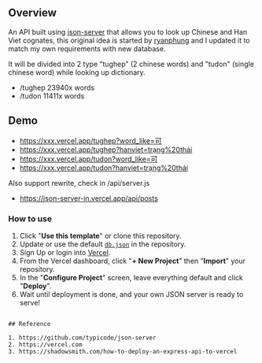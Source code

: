 ## Overview

An API built using [json-server](https://github.com/typicode/json-server) that allows you to look up Chinese and Han Viet cognates, this original idea is started by [ryanphung](https://github.com/ryanphung) and I updated it to match my own requirements with new database.

It will be divided into 2 type "tughep" (2 chinese words) and "tudon" (single chinese word) while looking up dictionary.
* /tughep 23940x words
* /tudon 11411x words

## Demo

* https://xxx.vercel.app/tughep?word_like=可
* https://xxx.vercel.app/tughep?hanviet=trạng%20thái
* https://xxx.vercel.app/tudon?word_like=可
* https://xxx.vercel.app/tudon?hanviet=trạng%20thái

Also support rewrite, check in /api/server.js
* https://json-server-in.vercel.app/api/posts

### How to use

1. Click "**Use this template**" or clone this repository.
2. Update or use the default [`db.json`](./db.json) in the repository.
3. Sign Up or login into [Vercel](https://vercel.com).
4. From the Vercel dashboard, click "**+ New Project**" then "**Import**" your repository.
5. In the "**Configure Project**" screen, leave everything default and click "**Deploy**".
6. Wait until deployment is done, and your own JSON server is ready to serve!

```

## Reference

1. https://github.com/typicode/json-server
2. https://vercel.com
3. https://shadowsmith.com/how-to-deploy-an-express-api-to-vercel
